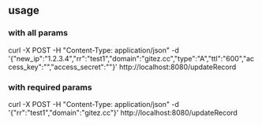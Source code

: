 ## usage
### with all params
curl -X POST -H "Content-Type: application/json" -d '{"new_ip":"1.2.3.4","rr":"test1","domain":"gitez.cc","type":"A","ttl":"600","access_key":"","access_secret":""}' http://localhost:8080/updateRecord


### with required params
curl -X POST -H "Content-Type: application/json" -d '{"rr":"test1","domain":"gitez.cc"}' http://localhost:8080/updateRecord
